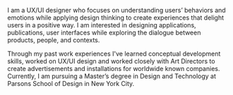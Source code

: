 I am a UX/UI designer who focuses on understanding users’ behaviors and emotions while applying design thinking to create experiences that delight users in a positive way. I am interested in designing applications, publications, user interfaces while exploring the dialogue between products, people, and contexts. 

Through my past work experiences I've learned conceptual development skills, worked on UX/UI design and worked closely with Art Directors to create advertisements and installations for worldwide known companies. Currently, I am pursuing a Master’s degree in Design and Technology at Parsons School of Design in New York City.